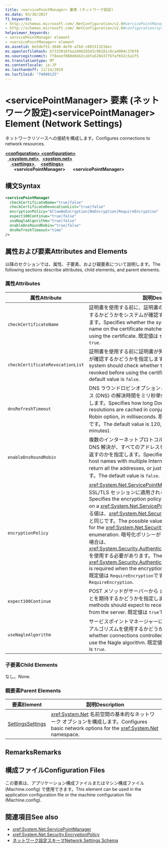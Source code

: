 ```yaml
---
title: <servicePointManager> 要素 (ネットワーク設定)
ms.date: 03/30/2017
f1_keywords:
- http://schemas.microsoft.com/.NetConfiguration/v2.0#servicePointManager
- http://schemas.microsoft.com/.NetConfiguration/v2.0#configuration/system.net/settings/servicePointManager
helpviewer_keywords:
- servicePointManager element
- <servicePointManager> element
ms.assetid: 6e5def51-3646-4ef6-a7bd-c69151321bec
ms.openlocfilehash: b7333016fea2d46285d3c98181c0ca4904c376f8
ms.sourcegitcommit: 7f8eeef060ddeb2cabfa52843776faf652c5a1f5
ms.translationtype: MT
ms.contentlocale: ja-JP
ms.lasthandoff: 11/14/2019
ms.locfileid: "74089125"
---
```

# <a name="servicepointmanager-element-network-settings"></a><span data-ttu-id="a5f9b-102">\<servicePointManager> 要素 (ネットワーク設定)</span><span class="sxs-lookup"><span data-stu-id="a5f9b-102">\<servicePointManager> Element (Network Settings)</span></span>
<span data-ttu-id="a5f9b-103">ネットワークリソースへの接続を構成します。</span><span class="sxs-lookup"><span data-stu-id="a5f9b-103">Configures connections to network resources.</span></span>  

<span data-ttu-id="a5f9b-104">[ **\<configuration>** ](../configuration-element.md)</span><span class="sxs-lookup"><span data-stu-id="a5f9b-104">[**\<configuration>**](../configuration-element.md)</span></span>\
<span data-ttu-id="a5f9b-105">&nbsp;&nbsp;[ **\<system.net>** ](system-net-element-network-settings.md)</span><span class="sxs-lookup"><span data-stu-id="a5f9b-105">&nbsp;&nbsp;[**\<system.net>**](system-net-element-network-settings.md)</span></span>\
<span data-ttu-id="a5f9b-106">&nbsp;&nbsp;&nbsp;&nbsp;[ **\<settings>** ](settings-element-network-settings.md)</span><span class="sxs-lookup"><span data-stu-id="a5f9b-106">&nbsp;&nbsp;&nbsp;&nbsp;[**\<settings>**](settings-element-network-settings.md)</span></span>\
<span data-ttu-id="a5f9b-107">&nbsp;&nbsp;&nbsp;&nbsp;&nbsp;&nbsp; **\<servicePointManager>**</span><span class="sxs-lookup"><span data-stu-id="a5f9b-107">&nbsp;&nbsp;&nbsp;&nbsp;&nbsp;&nbsp;**\<servicePointManager>**</span></span>

## <a name="syntax"></a><span data-ttu-id="a5f9b-108">構文</span><span class="sxs-lookup"><span data-stu-id="a5f9b-108">Syntax</span></span>  
  
```xml  
<servicePointManager  
  checkCertificateName="true|false"  
  checkCertificateRevocationList="true|false"  
  encryptionPolicy="AllowNoEncryption|NoEncryption|RequireEncryption"  
  expect100Continue="true|false"  
  useNagleAlgorithm="true|false"  
  enableDnsRoundRobin="true|false"  
  dnsRefreshTimeout="time"  
/>  
```  
  
## <a name="attributes-and-elements"></a><span data-ttu-id="a5f9b-109">属性および要素</span><span class="sxs-lookup"><span data-stu-id="a5f9b-109">Attributes and Elements</span></span>  
 <span data-ttu-id="a5f9b-110">以降のセクションでは、属性、子要素、および親要素について説明します。</span><span class="sxs-lookup"><span data-stu-id="a5f9b-110">The following sections describe attributes, child elements, and parent elements.</span></span>  
  
### <a name="attributes"></a><span data-ttu-id="a5f9b-111">属性</span><span class="sxs-lookup"><span data-stu-id="a5f9b-111">Attributes</span></span>  
  
|<span data-ttu-id="a5f9b-112">**属性**</span><span class="sxs-lookup"><span data-stu-id="a5f9b-112">**Attribute**</span></span>|<span data-ttu-id="a5f9b-113">**説明**</span><span class="sxs-lookup"><span data-stu-id="a5f9b-113">**Description**</span></span>|  
|-------------------|---------------------|  
|`checkCertificateName`|<span data-ttu-id="a5f9b-114">証明書を使用する前に、証明書の名前がサーバーホスト名と一致するかどうかをシステムが確認する必要があるかどうかを指定します。</span><span class="sxs-lookup"><span data-stu-id="a5f9b-114">Specifies whether the system should verify that the name on the certificate matches the server host name before using the certificate.</span></span> <span data-ttu-id="a5f9b-115">既定値は `true`です。</span><span class="sxs-lookup"><span data-stu-id="a5f9b-115">The default value is `true`.</span></span>|  
|`checkCertificateRevocationList`|<span data-ttu-id="a5f9b-116">証明書を使用する前に証明書が失効しているかどうかをシステムが確認するかどうかを指定します。</span><span class="sxs-lookup"><span data-stu-id="a5f9b-116">Specifies whether the system should check whether the certificate has been revoked before using the certificate.</span></span> <span data-ttu-id="a5f9b-117">既定値は `false`です。</span><span class="sxs-lookup"><span data-stu-id="a5f9b-117">The default value is `false`.</span></span>|  
|`dnsRefreshTimeout`|<span data-ttu-id="a5f9b-118">DNS ラウンドロビンオプションと共に、ドメインネームサービス (DNS) の解決時間をミリ秒単位でキャッシュする期間を指定します。</span><span class="sxs-lookup"><span data-stu-id="a5f9b-118">Specifies how long Domain Name Service (DNS) resolutions are cached in conjunction with the DNS Round Robin option, in milliseconds.</span></span> <span data-ttu-id="a5f9b-119">既定値は 120,000 ミリ秒 (2 分) です。</span><span class="sxs-lookup"><span data-stu-id="a5f9b-119">The default value is 120,000 milliseconds (two minutes).</span></span>|  
|`enableDnsRoundRobin`|<span data-ttu-id="a5f9b-120">複数のインターネットプロトコル (IP) アドレスを持つホスト名の DNS 解決が、すべてのアドレスを返すのか、それとも1つだけを返すのかを指定します。</span><span class="sxs-lookup"><span data-stu-id="a5f9b-120">Specifies whether DNS resolutions of host names with multiple Internet Protocol (IP) addresses return all the addresses, or just the first one.</span></span> <span data-ttu-id="a5f9b-121">既定値は `false`です。</span><span class="sxs-lookup"><span data-stu-id="a5f9b-121">The default value is `false`.</span></span>|  
|`encryptionPolicy`|<span data-ttu-id="a5f9b-122"><xref:System.Net.ServicePointManager> インスタンスの SSL/TLS セッションに適用される暗号化ポリシーを指定します。</span><span class="sxs-lookup"><span data-stu-id="a5f9b-122">Specifies the encryption policy applied to an SSL/TLS session on a <xref:System.Net.ServicePointManager> instance.</span></span> <span data-ttu-id="a5f9b-123">指定できる値は、<xref:System.Net.Security.EncryptionPolicy> 列挙型の値と同じです。</span><span class="sxs-lookup"><span data-stu-id="a5f9b-123">The possible values are equivalent to the values for the <xref:System.Net.Security.EncryptionPolicy> enumeration.</span></span> <span data-ttu-id="a5f9b-124">暗号化ポリシーが `NoEncryption`に設定されている場合は、<xref:System.Security.Authentication.CipherAlgorithmType.Null> を使用する必要があります。</span><span class="sxs-lookup"><span data-stu-id="a5f9b-124">The use of <xref:System.Security.Authentication.CipherAlgorithmType.Null> is required when the encryption policy is set to `NoEncryption`.</span></span> <span data-ttu-id="a5f9b-125">既定値は `RequireEncryption`です。</span><span class="sxs-lookup"><span data-stu-id="a5f9b-125">The default value is `RequireEncryption`.</span></span>|  
|`expect100Continue`|<span data-ttu-id="a5f9b-126">POST メソッドがサーバーから `100-continue` 応答を受け取ることを期待するかどうかを指定します。</span><span class="sxs-lookup"><span data-stu-id="a5f9b-126">Specifies whether POST methods should expect to receive a `100-continue` response from the server.</span></span> <span data-ttu-id="a5f9b-127">既定値は `true`です。</span><span class="sxs-lookup"><span data-stu-id="a5f9b-127">The default value is `true`.</span></span>|  
|`useNagleAlgorithm`|<span data-ttu-id="a5f9b-128">サービスポイントマネージャーによって制御される接続が Nagle アルゴリズムを使用するかどうかを指定します。</span><span class="sxs-lookup"><span data-stu-id="a5f9b-128">Specifies whether connections controlled by the service point manager use the Nagle algorithm.</span></span> <span data-ttu-id="a5f9b-129">既定値は `true`です。</span><span class="sxs-lookup"><span data-stu-id="a5f9b-129">The default value is `true`.</span></span>|  
  
### <a name="child-elements"></a><span data-ttu-id="a5f9b-130">子要素</span><span class="sxs-lookup"><span data-stu-id="a5f9b-130">Child Elements</span></span>  
 <span data-ttu-id="a5f9b-131">なし。</span><span class="sxs-lookup"><span data-stu-id="a5f9b-131">None.</span></span>  
  
### <a name="parent-elements"></a><span data-ttu-id="a5f9b-132">親要素</span><span class="sxs-lookup"><span data-stu-id="a5f9b-132">Parent Elements</span></span>  
  
|<span data-ttu-id="a5f9b-133">**要素**</span><span class="sxs-lookup"><span data-stu-id="a5f9b-133">**Element**</span></span>|<span data-ttu-id="a5f9b-134">**説明**</span><span class="sxs-lookup"><span data-stu-id="a5f9b-134">**Description**</span></span>|  
|-----------------|---------------------|  
|[<span data-ttu-id="a5f9b-135">Settings</span><span class="sxs-lookup"><span data-stu-id="a5f9b-135">Settings</span></span>](settings-element-network-settings.md)|<span data-ttu-id="a5f9b-136"><xref:System.Net> 名前空間の基本的なネットワーク オプションを構成します。</span><span class="sxs-lookup"><span data-stu-id="a5f9b-136">Configures basic network options for the <xref:System.Net> namespace.</span></span>|  
  
## <a name="remarks"></a><span data-ttu-id="a5f9b-137">Remarks</span><span class="sxs-lookup"><span data-stu-id="a5f9b-137">Remarks</span></span>  
  
## <a name="configuration-files"></a><span data-ttu-id="a5f9b-138">構成ファイル</span><span class="sxs-lookup"><span data-stu-id="a5f9b-138">Configuration Files</span></span>  
 <span data-ttu-id="a5f9b-139">この要素は、アプリケーション構成ファイルまたはマシン構成ファイル (Machine.config) で使用できます。</span><span class="sxs-lookup"><span data-stu-id="a5f9b-139">This element can be used in the application configuration file or the machine configuration file (Machine.config).</span></span>  
  
## <a name="see-also"></a><span data-ttu-id="a5f9b-140">関連項目</span><span class="sxs-lookup"><span data-stu-id="a5f9b-140">See also</span></span>

- <xref:System.Net.ServicePointManager>
- <xref:System.Net.Security.EncryptionPolicy>
- [<span data-ttu-id="a5f9b-141">ネットワーク設定スキーマ</span><span class="sxs-lookup"><span data-stu-id="a5f9b-141">Network Settings Schema</span></span>](index.md)
